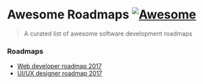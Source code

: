 # Awesome Roadmaps [![Awesome](https://cdn.rawgit.com/sindresorhus/awesome/d7305f38d29fed78fa85652e3a63e154dd8e8829/media/badge.svg)](https://github.com/sindresorhus/awesome)
> A curated list of awesome software development roadmaps

### Roadmaps
* [Web developer roadmap 2017](https://github.com/kamranahmedse/developer-roadmap)
* [UI/UX designer roadmap 2017](https://github.com/togiberlin/ui-ux-designer-roadmap)
